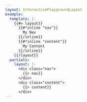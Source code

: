 ```yaml
---
layout: InteractivePlaygroundLayout
example:
  template: |-
    {{#> layout}}
      {{#*inline "nav"}}
        My Nav
      {{/inline}}
      {{#*inline "content"}}
        My Content
      {{/inline}}
    {{/layout}}
  partials:
    layout: |-
      <div class="nav">
        {{> nav}}
      </div>
      <div class="content">
        {{> content}}
      </div>
---
```

